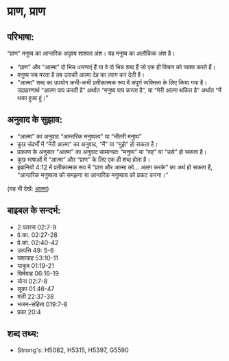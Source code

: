 # प्राण, प्राण #

## परिभाषा: ##

“प्राण” मनुष्य का आन्तरिक अदृश्य शाश्वत अंश। यह मनुष्य का अलौकिक अंश है।

* “प्राण” और “आत्मा” दो भिन्न धारणाएं हैं या वे दो भिन्न शब्द हैं जो एक ही विचार को व्यक्त करते हैं।
* मनुष्य जब मरता है तब उसकी आत्मा देह का त्याग कर देती है।
* “आत्मा” शब्द का उपयोग कभी-कभी प्रतीकात्मक रूप में संपूर्ण व्यक्तित्व के लिए किया गया है। उदाहरणार्थ “आत्मा पाप करती है” अर्थात “मनुष्य पाप करता है”, या “मेरी आत्मा थकित है” अर्थात “मैं थका हुआ हूं।”

## अनुवाद के सुझाव: ##

* “आत्मा” का अनुवाद “आन्तरिक मनुष्यत्व” या “भीतरी मनुष्य”
* कुछ संदर्भों में “मेरी आत्मा” का अनुवाद, “मैं” या “मुझे” हो सकता है।
* प्रकरण के अनुसार “आत्मा” का अनुवाद सामान्यतः “मनुष्य” या “वह” या “उसे” हो सकता है।
* कुछ भाषाओं में “आत्मा” और “प्राण” के लिए एक ही शब्द होता है।
* इब्रानियों 4:12 में प्रतीकात्मक रूप में “प्राण और आत्मा को... अलग करके” का अर्थ हो सकता है, “आन्तरिक मनुष्यत्व को समझना या आन्तरिक मनुष्यत्व को प्रकट करना।”

(यह भी देखें: [आत्मा](../spirit.md))

## बाइबल के सन्दर्भ: ##

* 2 पतरस 02:7-9
* प्रे.का. 02:27-28
* प्रे.का. 02:40-42
* उत्पत्ति 49: 5-6
* यशायाह 53:10-11
* याकूब 01:19-21
* यिर्मयाह 06:16-19
* योना 02:7-8
* लूका 01:46-47
* मत्ती 22:37-38
* भजन-संहिता 019:7-8
* प्रका 20:4

## शब्द तथ्य: ##

* Strong's: H5082, H5315, H5397, G5590
